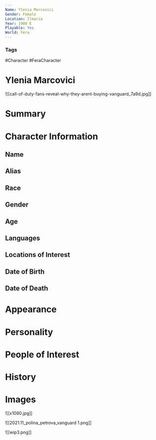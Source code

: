 ```yaml
---
Name: Ylenia Marcovici
Gender: Female
Location: Ilmaria
Year: 1900 E
Playable: Yes
World: Fera
---
```


### Tags
#Character #FeraCharacter 

# Ylenia Marcovici
![[call-of-duty-fans-reveal-why-they-arent-buying-vanguard_7a9d.jpg]]

# Summary


# Character Information

## Name

## Alias

## Race

## Gender

## Age

## Languages

## Locations of Interest

## Date of Birth

## Date of Death

# Appearance

# Personality

# People of Interest

# History

# Images

![[x1080.jpg]]

![[2021.11_polina_petrova_vanguard 1.png]]

![[wip3.png]]